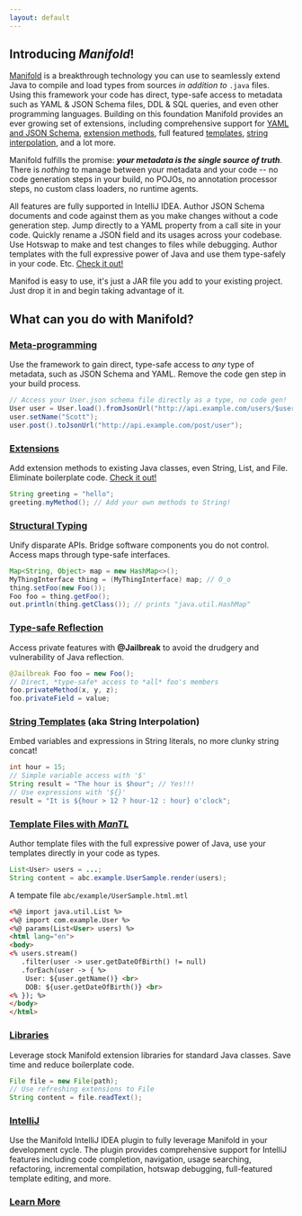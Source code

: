 ```yaml
---
layout: default
---
```


## Introducing _Manifold_!
[Manifold](http://manifold.systems) is a breakthrough technology you can use to seamlessly extend Java to compile and load types from sources
_in addition to_ `.java` files.  Using this framework your code has direct, type-safe access to metadata such as YAML & JSON Schema files, DDL & SQL queries,
and even other programming languages. Building on this foundation Manifold provides an ever growing set of extensions, including comprehensive support for
[YAML and JSON Schema](http://manifold.systems/docs.html#json-and-json-schema),
[extension methods](http://manifold.systems/docs.html#extension-classes),
full featured [templates](http://manifold.systems/manifold-templates.html),
[string interpolation](http://manifold.systems/docs.html#templating), and a lot more.

Manifold fulfills the promise: _**your metadata is the single source of truth**_. There is *nothing* to manage between your metadata and your
code -- no code generation steps in your build, no POJOs, no annotation processor steps, no custom class loaders, no runtime agents.

All features are fully supported in IntelliJ IDEA.  Author JSON Schema documents and code against them as you make changes without
a code generation step. Jump directly to a YAML property from a call site in your code. Quickly rename a JSON field and its
usages across your codebase.  Use Hotswap to make and test changes to files while debugging.  Author templates with the full
expressive power of Java and use them type-safely in your code.  Etc. [Check it out!](http://manifold.systems/images/ExtensionMethod.mp4)

Manifod is easy to use, it's just a JAR file you add to your existing project.  Just drop it in and begin taking advantage of it.

## What can you do with Manifold?

### [Meta-programming](http://manifold.systems/docs.html#manifold-in-a-nutshell)
Use the framework to gain direct, type-safe access to <i>any</i> type of metadata, such as JSON Schema and YAML. Remove the code gen step in your build process.
```java
// Access your User.json schema file directly as a type, no code gen!
User user = User.load().fromJsonUrl("http://api.example.com/users/$userId");
user.setName("Scott");
user.post().toJsonUrl("http://api.example.com/post/user");
```

### [Extensions](http://manifold.systems/docs.html#the-extension-manifold)
Add extension methods to existing Java classes, even String, List, and File. Eliminate boilerplate code. [Check it out!](http://manifold.systems/images/ExtensionMethod.mp4)
```java
String greeting = "hello";
greeting.myMethod(); // Add your own methods to String!
```

### [Structural Typing](http://manifold.systems/docs.html#structural-interfaces)
Unify disparate APIs. Bridge software components you do not control. Access maps through type-safe interfaces.
```java
Map<String, Object> map = new HashMap<>();
MyThingInterface thing = (MyThingInterface) map; // O_o
thing.setFoo(new Foo());
Foo foo = thing.getFoo();
out.println(thing.getClass()); // prints "java.util.HashMap"
```

### [Type-safe Reflection](http://manifold.systems/docs.html#type-safe-reflection)
Access private features with <b>@Jailbreak</b> to avoid the drudgery and vulnerability of Java reflection.
```java
@Jailbreak Foo foo = new Foo();
// Direct, *type-safe* access to *all* foo's members
foo.privateMethod(x, y, z);
foo.privateField = value;
```

### [String Templates](http://manifold.systems/docs.html#templating) (aka String Interpolation)
Embed variables and expressions in String literals, no more clunky string concat!
```java
int hour = 15;
// Simple variable access with '$'
String result = "The hour is $hour"; // Yes!!!
// Use expressions with '${}'
result = "It is ${hour > 12 ? hour-12 : hour} o'clock";
```

### [Template Files with *ManTL*](http://manifold.systems/manifold-templates.html)
Author template files with the full expressive power of Java, use your templates directly in your code as types.
```java
List<User> users = ...;
String content = abc.example.UserSample.render(users);
```
A tempate file `abc/example/UserSample.html.mtl`
```html
<%@ import java.util.List %>
<%@ import com.example.User %>
<%@ params(List<User> users) %>
<html lang="en">
<body>
<% users.stream()
   .filter(user -> user.getDateOfBirth() != null)
   .forEach(user -> { %>
    User: ${user.getName()} <br>
    DOB: ${user.getDateOfBirth()} <br>
<% }); %>
</body>
</html>
```

### [Libraries](http://manifold.systems/docs.html#extension-libraries)
Leverage stock Manifold extension libraries for standard Java classes. Save time and reduce boilerplate code.
```java
File file = new File(path);
// Use refreshing extensions to File
String content = file.readText();
```

### [IntelliJ](http://manifold.systems/docs.html#working-with-intellij)
Use the Manifold IntelliJ IDEA plugin to fully leverage Manifold in your development cycle. The plugin provides
comprehensive support for IntelliJ features including code completion, navigation, usage searching, refactoring,
incremental compilation, hotswap debugging, full-featured template editing, and more.

### [Learn More](http://manifold.systems/docs.html)
